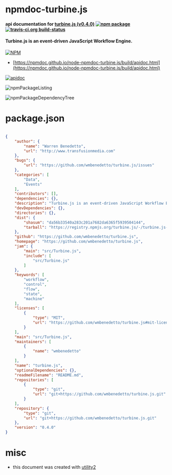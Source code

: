 # npmdoc-turbine.js

#### api documentation for  [turbine.js (v0.4.0)](https://github.com/wmbenedetto/turbine.js)  [![npm package](https://img.shields.io/npm/v/npmdoc-turbine.js.svg?style=flat-square)](https://www.npmjs.org/package/npmdoc-turbine.js) [![travis-ci.org build-status](https://api.travis-ci.org/npmdoc/node-npmdoc-turbine.js.svg)](https://travis-ci.org/npmdoc/node-npmdoc-turbine.js)

#### Turbine.js is an event-driven JavaScript Workflow Engine.

[![NPM](https://nodei.co/npm/turbine.js.png?downloads=true&downloadRank=true&stars=true)](https://www.npmjs.com/package/turbine.js)

- [https://npmdoc.github.io/node-npmdoc-turbine.js/build/apidoc.html](https://npmdoc.github.io/node-npmdoc-turbine.js/build/apidoc.html)

[![apidoc](https://npmdoc.github.io/node-npmdoc-turbine.js/build/screenCapture.buildCi.browser.%252Ftmp%252Fbuild%252Fapidoc.html.png)](https://npmdoc.github.io/node-npmdoc-turbine.js/build/apidoc.html)

![npmPackageListing](https://npmdoc.github.io/node-npmdoc-turbine.js/build/screenCapture.npmPackageListing.svg)

![npmPackageDependencyTree](https://npmdoc.github.io/node-npmdoc-turbine.js/build/screenCapture.npmPackageDependencyTree.svg)



# package.json

```json

{
    "author": {
        "name": "Warren Benedetto",
        "url": "http://www.transfusionmedia.com"
    },
    "bugs": {
        "url": "https://github.com/wmbenedetto/turbine.js/issues"
    },
    "categories": [
        "Data",
        "Events"
    ],
    "contributors": [],
    "dependencies": {},
    "description": "Turbine.js is an event-driven JavaScript Workflow Engine.",
    "devDependencies": {},
    "directories": {},
    "dist": {
        "shasum": "da56b33540a283c201a7682da6365f5939504144",
        "tarball": "https://registry.npmjs.org/turbine.js/-/turbine.js-0.4.0.tgz"
    },
    "github": "https://github.com/wmbenedetto/turbine.js",
    "homepage": "https://github.com/wmbenedetto/turbine.js",
    "jam": {
        "main": "src/Turbine.js",
        "include": [
            "src/Turbine.js"
        ]
    },
    "keywords": [
        "workflow",
        "control",
        "flow",
        "state",
        "machine"
    ],
    "licenses": [
        {
            "type": "MIT",
            "url": "https://github.com/wmbenedetto/turbine.js#mit-license"
        }
    ],
    "main": "src/Turbine.js",
    "maintainers": [
        {
            "name": "wmbenedetto"
        }
    ],
    "name": "turbine.js",
    "optionalDependencies": {},
    "readmeFilename": "README.md",
    "repositories": [
        {
            "type": "git",
            "url": "git+https://github.com/wmbenedetto/turbine.js.git"
        }
    ],
    "repository": {
        "type": "git",
        "url": "git+https://github.com/wmbenedetto/turbine.js.git"
    },
    "version": "0.4.0"
}
```



# misc
- this document was created with [utility2](https://github.com/kaizhu256/node-utility2)
